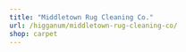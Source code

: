 ```yaml
---
title: "Middletown Rug Cleaning Co."
url: /higganum/middletown-rug-cleaning-co/
shop: carpet
---
```

